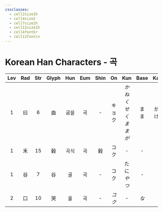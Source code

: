 ```yaml
---
cssclasses:
  - cell2size1h
  - cell4size2
  - cell7size1h
  - cell12size1h
  - cell4fontkr
  - cell12fontcn
---
```


# Korean Han Characters - 곡

| Lev | Rad | Str | Glyph | Hun | Eum | Shin |  On  |          Kun           |  Base  |   Kana   | Simp |   Man    | Can  |
| :-: | :-: | :-: | :---: | :-: | :-: | :--: | :--: | :--------------------: | :----: | :------: | :--: | :------: | :--: |
|  1  |  曰  |  6  |   曲   | 굽을  |  곡  |  -   | キョク  | *かね<br>くせ<br>くま<br>まが* | ま<br>ま | がる<br>げる |  -   | qū<br>qǔ | kuk1 |
|  1  |  禾  | 15  |   穀   | 곡식  |  곡  |  穀   |  コク  |           -            |   -    |    -     |  谷   |    gǔ    | guk1 |
|  1  |  谷  |  7  |   谷   |  골  |  곡  |  -   |  コク  |       たに<br>*やつ*       |   -    |    -     |  -   |    gǔ    | guk1 |
|  2  |  口  | 10  |   哭   |  울  |  곡  |  -   | *コク* |           -            |  *な*   |   *く*    |  -   |    kū    | huk1 |
